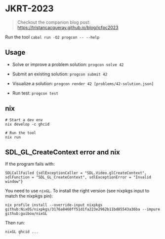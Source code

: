 # JKRT-2023

> Checkout the companion blog post: https://tristancacqueray.github.io/blog/icfpc2023

Run the tool `cabal run -O2 progcon -- --help`

## Usage

- Solve or improve a problem solution: `progcon solve 42`

- Submit an existing solution: `progcon submit 42`

- Visualize a solution: `progcon render 42 [problems/42-solution.json]`

- Run test: `progcon test`

## nix

```ShellSession
# Start a dev env
nix develop -c ghcid

# Run the tool
nix run
```

## SDL_GL_CreateContext error and nix

If the program fails with:

```ShellSession
SDLCallFailed {sdlExceptionCaller = "SDL.Video.glCreateContext", sdlFunction = "SDL_GL_CreateContext", sdlExceptionError = "Invalid window"}
```

You need to use `nixGL`. To install the right version (see nixpkgs input to match the nixpkgs pin):

```ShellSession
nix profile install --override-input nixpkgs github:NixOS/nixpkgs/3176a8460ff51d1fa223e2962b11bd85543a36ba --impure github:guibou/nixGL
```

Then run:

```ShellSession
nixGL ghcid ...
```
